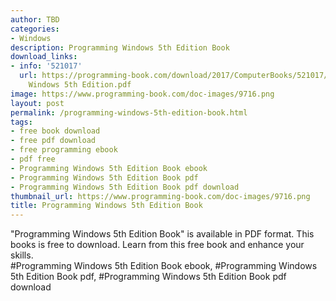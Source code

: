 ```yaml
---
author: TBD
categories:
- Windows
description: Programming Windows 5th Edition Book
download_links:
- info: '521017'
  url: https://programming-book.com/download/2017/ComputerBooks/521017/Programming
    Windows 5th Edition.pdf
image: https://www.programming-book.com/doc-images/9716.png
layout: post
permalink: /programming-windows-5th-edition-book.html
tags:
- free book download
- free pdf download
- free programming ebook
- pdf free
- Programming Windows 5th Edition Book ebook
- Programming Windows 5th Edition Book pdf
- Programming Windows 5th Edition Book pdf download
thumbnail_url: https://www.programming-book.com/doc-images/9716.png
title: Programming Windows 5th Edition Book
---
```


 
<div class="item-desc text-justify">
  "Programming Windows 5th Edition Book" is available in PDF format. This books is free to download. Learn from this free book and enhance your skills.
  <br>
  #Programming Windows 5th Edition Book ebook, #Programming Windows 5th Edition Book pdf, #Programming Windows 5th Edition Book pdf download
</div>